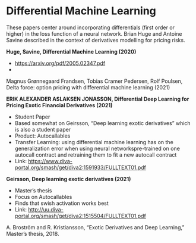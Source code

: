 # Differential Machine Learning

These papers center around incorporating differentials (first order or higher) in the loss function of a neural network. Brian Huge and Antoine Savine described in the context of derivatives modelling for pricing risks.


**Huge, Savine, Differential Machine Learning (2020)**
+ https://arxiv.org/pdf/2005.02347.pdf
+ 

Magnus Grønnegaard Frandsen, Tobias Cramer Pedersen, Rolf Poulsen, Delta force: option pricing with differential machine learning (2021)



**ERIK ALEXANDER ASLAKSEN JONASSON, Differential Deep Learning for Pricing Exotic Financial Derivatives (2021)**
+ Student Paper
+ Based somewhat on Geirsson, “Deep learning exotic derivatives” which is also a student paper
+ Product: Autocallables
+ Transfer Learning: using differential machine learning has on the generalization error when using neural networkspre-trained on one autocall contract and retraining them to fit a new autocall contract
+ Link: https://www.diva-portal.org/smash/get/diva2:1591933/FULLTEXT01.pdf


**Geirsson, Deep learning exotic derivatives (2021)**
+  Master’s thesis
+ Focus on Autocallables
+ Finds that swish activation works best
+ Link: http://uu.diva-portal.org/smash/get/diva2:1515504/FULLTEXT01.pdf


A. Broström and R. Kristiansson, “Exotic Derivatives and Deep
Learning,” Master’s thesis, 2018.